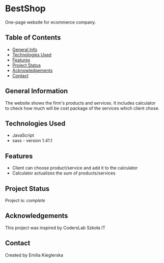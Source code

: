 # BestShop
One-page website for ecommerce company. 

## Table of Contents
* [General Info](#general-information)
* [Technologies Used](#technologies-used)
* [Features](#features)
* [Project Status](#project-status)
* [Acknowledgements](#acknowledgements)
* [Contact](#contact)


## General Information
The website shows the firm's products and services. It includes calculator to check how much will be cost package of the services which 
client chose.


## Technologies Used
- JavaScript
- sass - version 1.41.1


## Features
- Client can choose product/service and add it to the calculator
- Calculator actualizes the sum of products/services


## Project Status
Project is: _complete_ 


## Acknowledgements
This project was inspired by CodersLab Szkoła IT


## Contact
Created by Emilia Kieglerska
